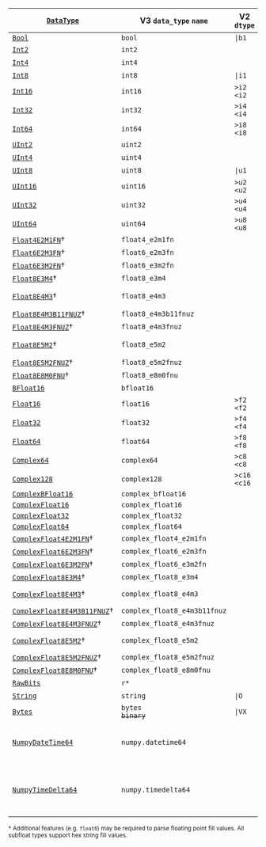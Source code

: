| [`DataType`]                  | V3 `data_type` `name`        | V2 `dtype`    | [`ElementOwned`] / [`Element`] (Feature Flag) |
| ----------------------------- | ---------------------------- | ------------- | --------------------------------------------- |
| [`Bool`]                      | `bool`                       | `\|b1`        | [`bool`]                                      |
| [`Int2`]                      | `int2`                       |               | [`i8`]                                        |
| [`Int4`]                      | `int4`                       |               | [`i8`]                                        |
| [`Int8`]                      | `int8`                       | `\|i1`        | [`i8`]                                        |
| [`Int16`]                     | `int16`                      | `>i2` `<i2`   | [`i16`]                                       |
| [`Int32`]                     | `int32`                      | `>i4` `<i4`   | [`i32`]                                       |
| [`Int64`]                     | `int64`                      | `>i8` `<i8`   | [`i64`]                                       |
| [`UInt2`]                     | `uint2`                      |               | [`u8`]                                        |
| [`UInt4`]                     | `uint4`                      |               | [`u8`]                                        |
| [`UInt8`]                     | `uint8`                      | `\|u1`        | [`u8`]                                        |
| [`UInt16`]                    | `uint16`                     | `>u2` `<u2`   | [`u16`]                                       |
| [`UInt32`]                    | `uint32`                     | `>u4` `<u4`   | [`u32`]                                       |
| [`UInt64`]                    | `uint64`                     | `>u8` `<u8`   | [`u64`]                                       |
| [`Float4E2M1FN`]†             | `float4_e2m1fn`              |               |                                               |
| [`Float6E2M3FN`]†             | `float6_e2m3fn`              |               |                                               |
| [`Float6E3M2FN`]†             | `float6_e3m2fn`              |               |                                               |
| [`Float8E3M4`]†               | `float8_e3m4`                |               |                                               |
| [`Float8E4M3`]†               | `float8_e4m3`                |               |  [`float8::F8E4M3`] (`float8`)                |
| [`Float8E4M3B11FNUZ`]†        | `float8_e4m3b11fnuz`         |               |                                               |
| [`Float8E4M3FNUZ`]†           | `float8_e4m3fnuz`            |               |                                               |
| [`Float8E5M2`]†               | `float8_e5m2`                |               | [`float8::F8E5M2`] (`float8`)                 |
| [`Float8E5M2FNUZ`]†           | `float8_e5m2fnuz`            |               |                                               |
| [`Float8E8M0FNU`]†            | `float8_e8m0fnu`             |               |                                               |
| [`BFloat16`]                  | `bfloat16`                   |               | [`half::bf16`]                                |
| [`Float16`]                   | `float16`                    | `>f2` `<f2`   | [`half::f16`]                                 |
| [`Float32`]                   | `float32`                    | `>f4` `<f4`   | [`f32`]                                       |
| [`Float64`]                   | `float64`                    | `>f8` `<f8`   | [`f64`]                                       |
| [`Complex64`]                 | `complex64`                  | `>c8` `<c8`   | [`Complex<f32>`]                              |
| [`Complex128`]                | `complex128`                 | `>c16` `<c16` | [`Complex<f64>`]                              |
| [`ComplexBFloat16`]           | `complex_bfloat16`           |               | [`Complex<half::bf16>`]                       |
| [`ComplexFloat16`]            | `complex_float16`            |               | [`Complex<half::f16>`]                        |
| [`ComplexFloat32`]            | `complex_float32`            |               | [`Complex<f32>`]                              |
| [`ComplexFloat64`]            | `complex_float64`            |               | [`Complex<f64>`]                              |
| [`ComplexFloat4E2M1FN`]†      | `complex_float4_e2m1fn`      |               |                                               |
| [`ComplexFloat6E2M3FN`]†      | `complex_float6_e2m3fn`      |               |                                               |
| [`ComplexFloat6E3M2FN`]†      | `complex_float6_e3m2fn`      |               |                                               |
| [`ComplexFloat8E3M4`]†        | `complex_float8_e3m4`        |               |                                               |
| [`ComplexFloat8E4M3`]†        | `complex_float8_e4m3`        |               | [`Complex<float8::F8E4M3>`] (`float8`)        |
| [`ComplexFloat8E4M3B11FNUZ`]† | `complex_float8_e4m3b11fnuz` |               |                                               |
| [`ComplexFloat8E4M3FNUZ`]†    | `complex_float8_e4m3fnuz`    |               |                                               |
| [`ComplexFloat8E5M2`]†        | `complex_float8_e5m2`        |               | [`Complex<float8::F8E5M2>`] (`float8`)        |
| [`ComplexFloat8E5M2FNUZ`]†    | `complex_float8_e5m2fnuz`    |               |                                               |
| [`ComplexFloat8E8M0FNU`]†     | `complex_float8_e8m0fnu`     |               |                                               |
| [`RawBits`]                   | `r*`                         |               | `[u8; N]` / `&[u8; N]`                        |
| [`String`]                    | `string`                     | `\|O`         | [`String`] / [`&str`]                         |
| [`Bytes`]                     | `bytes`<br>~~`binary`~~      | `\|VX`        | [`Vec<u8>`] / `&[u8]`                         |
| [`NumpyDateTime64`]           | `numpy.datetime64`           |               | [`i64`]<br>[`chrono::DateTime<Utc>`] (`chrono`)<br>[`jiff::Timestamp`] (`jiff`)  |
| [`NumpyTimeDelta64`]          | `numpy.timedelta64`          |               | [`i64`]<br>[`chrono::TimeDelta`] (`chrono`)<br>[`jiff::SignedDuration`] (`jiff`) |

<sup>† Additional features (e.g. `float8`) may be required to parse floating point fill values. All subfloat types support hex string fill values.</sup>

[`DataType`]: crate::array::DataType

[`Bool`]: crate::array::DataType::Bool
[`Int2`]: crate::array::DataType::Int2
[`Int4`]: crate::array::DataType::Int4
[`Int8`]: crate::array::DataType::Int8
[`Int16`]: crate::array::DataType::Int16
[`Int32`]: crate::array::DataType::Int32
[`Int64`]: crate::array::DataType::Int64
[`UInt2`]: crate::array::DataType::UInt2
[`UInt4`]: crate::array::DataType::UInt4
[`UInt8`]: crate::array::DataType::UInt8
[`UInt16`]: crate::array::DataType::UInt16
[`UInt32`]: crate::array::DataType::UInt32
[`UInt64`]: crate::array::DataType::UInt64
[`Float4E2M1FN`]: crate::array::DataType::Float4E2M1FN
[`Float6E2M3FN`]: crate::array::DataType::Float6E2M3FN
[`Float6E3M2FN`]: crate::array::DataType::Float6E3M2FN
[`Float8E3M4`]: crate::array::DataType::Float8E3M4
[`Float8E4M3`]: crate::array::DataType::Float8E4M3
[`Float8E4M3B11FNUZ`]: crate::array::DataType::Float8E4M3B11FNUZ
[`Float8E4M3FNUZ`]: crate::array::DataType::Float8E4M3FNUZ
[`Float8E5M2`]: crate::array::DataType::Float8E5M2
[`Float8E5M2FNUZ`]: crate::array::DataType::Float8E5M2FNUZ
[`Float8E8M0FNU`]: crate::array::DataType::Float8E8M0FNU
[`BFloat16`]: crate::array::DataType::BFloat16
[`Float16`]: crate::array::DataType::Float16
[`Float32`]: crate::array::DataType::Float32
[`Float64`]: crate::array::DataType::Float64
[`ComplexBFloat16`]: crate::array::DataType::ComplexBFloat16
[`ComplexFloat16`]: crate::array::DataType::ComplexFloat16
[`ComplexFloat32`]: crate::array::DataType::ComplexFloat32
[`ComplexFloat64`]: crate::array::DataType::ComplexFloat64
[`ComplexFloat4E2M1FN`]: crate::array::DataType::ComplexFloat4E2M1FN`
[`ComplexFloat6E2M3FN`]: crate::array::DataType::ComplexFloat6E2M3FN`
[`ComplexFloat6E3M2FN`]: crate::array::DataType::ComplexFloat6E3M2FN`
[`ComplexFloat8E3M4`]: crate::array::DataType::ComplexFloat8E3M4`
[`ComplexFloat8E4M3`]: crate::array::DataType::ComplexFloat8E4M3`
[`ComplexFloat8E4M3B11FNUZ`]: crate::array::DataType::ComplexFloat8E4M3B11FNUZ
[`ComplexFloat8E4M3FNUZ`]: crate::array::DataType::ComplexFloat8E4M3FNUZ`
[`ComplexFloat8E5M2`]: crate::array::DataType::ComplexFloat8E5M2`
[`ComplexFloat8E5M2FNUZ`]: crate::array::DataType::ComplexFloat8E5M2FNUZ`
[`ComplexFloat8E8M0FNU`]: crate::array::DataType::ComplexFloat8E8M0FNU`
[`Complex64`]: crate::array::DataType::Complex64
[`Complex128`]: crate::array::DataType::Complex128
[`RawBits`]: crate::array::DataType::RawBits
[`String`]: crate::array::DataType::String
[`Bytes`]: crate::array::DataType::Bytes
[`NumpyDateTime64`]: crate::array::DataType::NumpyDateTime64
[`NumpyTimeDelta64`]: crate::array::DataType::NumpyTimeDelta64

[`Element`]: crate::array::Element
[`ElementOwned`]: crate::array::ElementOwned

[`Complex<half::bf16>`]: num::complex::Complex<half::bf16>
[`Complex<half::f16>`]: num::complex::Complex<half::f16>
[`Complex<f32>`]: num::complex::Complex<f32>
[`Complex<f64>`]: num::complex::Complex<f64>
[`Complex<f32>`]: num::complex::Complex<f32>
[`Complex<f64>`]: num::complex::Complex<f64>
[`Complex<float8::F8E4M3>`]: num::complex::Complex<float8::F8E4M3>
[`Complex<float8::F8E5M2>`]: num::complex::Complex<float8::F8E5M2>

[ZEP0001]: https://zarr.dev/zeps/accepted/ZEP0001.html
[zarr-specs #130]: https://github.com/zarr-developers/zarr-specs/issues/130
[ZEP0007 (draft)]: https://github.com/zarr-developers/zeps/pull/47
[data-types/string]: https://github.com/zarr-developers/zarr-extensions/tree/main/data-types/string
[data-types/bytes]: https://github.com/zarr-developers/zarr-extensions/tree/main/data-types/bytes
[data-types/complex_bfloat16]: https://github.com/zarr-developers/zarr-extensions/tree/main/data-types/complex_bfloat16
[data-types/complex_float16]: https://github.com/zarr-developers/zarr-extensions/tree/main/data-types/complex_float16
[data-types/complex_float32]: https://github.com/zarr-developers/zarr-extensions/tree/main/data-types/complex_float32
[data-types/complex_float64]: https://github.com/zarr-developers/zarr-extensions/tree/main/data-types/complex_float64
